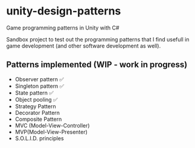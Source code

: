 # unity-design-patterns
Game programming patterns in Unity with C#

Sandbox project to test out the programming patterns that I find usefull in game development (and other software development as well).


## Patterns implemented (WIP - work in progress)
- Observer pattern :white_check_mark:
- Singleton pattern :white_check_mark:
- State pattern :white_check_mark:
- Object pooling :white_check_mark:
- Strategy Pattern
- Decorator Pattern
- Composite Pattern
- MVC (Model-View-Controller)
- MVP(Model-View-Presenter)
- S.O.L.I.D. principles 
